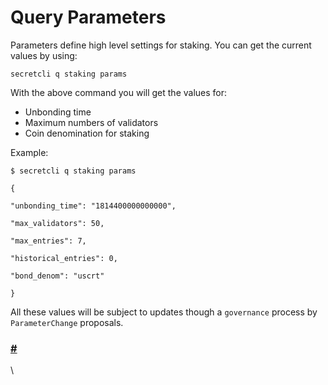 # Query Parameters

Parameters define high level settings for staking. You can get the current values by using:

```
secretcli q staking params
```

With the above command you will get the values for:

* Unbonding time
* Maximum numbers of validators
* Coin denomination for staking

Example:

```
$ secretcli q staking params

{

"unbonding_time": "1814400000000000",

"max_validators": 50,

"max_entries": 7,

"historical_entries": 0,

"bond_denom": "uscrt"

}
```

All these values will be subject to updates though a `governance` process by `ParameterChange` proposals.

### [#](https://docs.scrt.network/node-guides/delegating-mainnet.html#query-pool) <a href="#query-pool" id="query-pool"></a>

\
